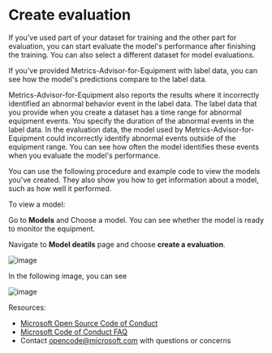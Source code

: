 # Create evaluation 

If you've used part of your dataset for training and the other part for evaluation, you can start evaluate the model's performance after finishing the training. You can also select a different dataset for model evaluations.

If you've provided Metrics-Advisor-for-Equipment with label data, you can see how the model's predictions compare to the label data. 




Metrics-Advisor-for-Equipment also reports the results where it incorrectly identified an abnormal behavior event in the label data. The label data that you provide when you create a dataset has a time range for abnormal equipment events. You specify the duration of the abnormal events in the label data. In the evaluation data, the model used by Metrics-Advisor-for-Equipment could incorrectly identify abnormal events outside of the equipment range. You can see how often the model identifies these events when you evaluate the model's performance.

You can use the following procedure and example code to view the models you've created. They also show you how to get information about a model, such as how well it performed.

To view a model:

Go to **Models** and Choose a model. You can see whether the model is ready to monitor the equipment.

Navigate to **Model deatils** page and choose **create a evaluation**.

![image](https://user-images.githubusercontent.com/36343326/175050952-b3a5036e-2a48-48f2-92e1-070d54d8e886.png)


In the following image, you can see 

![image](https://user-images.githubusercontent.com/36343326/175051021-6633e3fd-61af-45b1-bcb3-f3c645efa388.png)





Resources:

- [Microsoft Open Source Code of Conduct](https://opensource.microsoft.com/codeofconduct/)
- [Microsoft Code of Conduct FAQ](https://opensource.microsoft.com/codeofconduct/faq/)
- Contact [opencode@microsoft.com](mailto:opencode@microsoft.com) with questions or concerns
